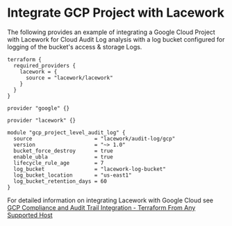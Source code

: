 # Integrate GCP Project with Lacework
The following provides an example of integrating a Google Cloud Project with Lacework for Cloud Audit Log analysis with a log bucket configured for logging of the bucket's access & storage Logs.

```hcl
terraform {
  required_providers {
    lacework = {
      source = "lacework/lacework"
    }
  }
}

provider "google" {}

provider "lacework" {}

module "gcp_project_level_audit_log" {
  source                    = "lacework/audit-log/gcp"
  version                   = "~> 1.0"
  bucket_force_destroy      = true
  enable_ubla               = true
  lifecycle_rule_age        = 7
  log_bucket                = "lacework-log-bucket"
  log_bucket_location       = "us-east1"
  log_bucket_retention_days = 60
}
```

For detailed information on integrating Lacework with Google Cloud see [GCP Compliance and Audit Trail Integration - Terraform From Any Supported Host](https://support.lacework.com/hc/en-us/articles/360057065094-GCP-Compliance-and-Audit-Trail-Integration-Terraform-From-Any-Supported-Host)
